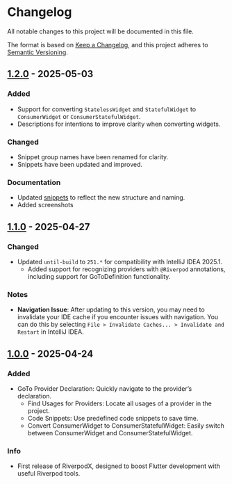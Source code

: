 # Changelog

All notable changes to this project will be documented in this file.

The format is based on [Keep a Changelog](https://keepachangelog.com/en/1.1.0/),
and this project adheres to [Semantic Versioning](https://semver.org/spec/v2.0.0.html).

## [1.2.0](https://github.com/ginex25/RiverpodX/releases/tag/v1.2.0) - 2025-05-03

### Added

- Support for converting `StatelessWidget` and `StatefulWidget` to `ConsumerWidget` or `ConsumerStatefulWidget`.
- Descriptions for intentions to improve clarity when converting widgets.

### Changed

- Snippet group names have been renamed for clarity.
- Snippets have been updated and improved.

### Documentation

- Updated [snippets](snippets.md) to reflect the new structure and naming.
- Added screenshots

## [1.1.0](https://github.com/ginex25/RiverpodX/releases/tag/v1.1.0) - 2025-04-27

### Changed

- Updated `until-build` to `251.*` for compatibility with IntelliJ IDEA 2025.1.
    - Added support for recognizing providers with `@Riverpod` annotations, including support for GoToDefinition
      functionality.

### Notes

- **Navigation Issue**: After updating to this version, you may need to invalidate your IDE cache if you encounter
  issues with navigation. You can do this by selecting `File > Invalidate Caches... > Invalidate and Restart` in
  IntelliJ IDEA.

## [1.0.0](https://github.com/ginex25/RiverpodX/releases/tag/v1.0.0) - 2025-04-24

### Added

- GoTo Provider Declaration: Quickly navigate to the provider’s declaration.
    - Find Usages for Providers: Locate all usages of a provider in the project.
    - Code Snippets: Use predefined code snippets to save time.
    - Convert ConsumerWidget to ConsumerStatefulWidget: Easily switch between ConsumerWidget and ConsumerStatefulWidget.

### Info

- First release of RiverpodX, designed to boost Flutter development with useful Riverpod tools.
